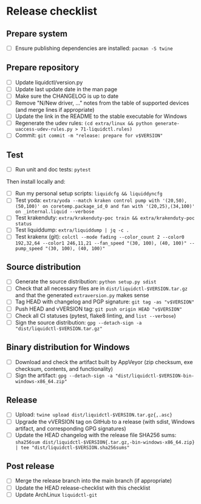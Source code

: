 # Release checklist

## Prepare system

 - [ ] Ensure publishing dependencies are installed:
       `pacman -S twine`

## Prepare repository

 - [ ] Update liquidctl/version.py
 - [ ] Update last update date in the man page
 - [ ] Make sure the CHANGELOG is up to date
 - [ ] Remove "N/New driver, ..." notes from the table of supported devices (and merge lines if appropriate)
 - [ ] Update the link in the README to the stable executable for Windows
 - [ ] Regenerate the udev rules:
       `(cd extra/linux && python generate-uaccess-udev-rules.py > 71-liquidctl.rules)`
 - [ ] Commit:
       `git commit -m "release: prepare for v$VERSION"`

## Test

 - [ ] Run unit and doc tests:
       `pytest`

Then install locally and:

 - [ ] Run my personal setup scripts:
       `liquidcfg && liquiddyncfg`
 - [ ] Test yoda:
       `extra/yoda --match kraken control pump with '(20,50),(50,100)' on coretemp.package_id_0 and fan with '(20,25),(34,100)' on _internal.liquid --verbose`
 - [ ] Test krakenduty:
       `extra/krakenduty-poc train && extra/krakenduty-poc status`
 - [ ] Test liquiddump:
       `extra/liquiddump | jq -c .`
 - [ ] Test krakenx (git):
       `colctl --mode fading --color_count 2 --color0 192,32,64 --color1 246,11,21 --fan_speed "(30, 100), (40, 100)" --pump_speed "(30, 100), (40, 100)"`

## Source distribution

 - [ ] Generate the source distribution:
       `python setup.py sdist`
 - [ ] Check that all necessary files are in `dist/liquidctl-$VERSION.tar.gz` and that the generated `extraversion.py` makes sense
 - [ ] Tag HEAD with changelog and PGP signature:
       `git tag -as "v$VERSION"`
 - [ ] Push HEAD and vVERSION tag:
       `git push origin HEAD "v$VERSION"`
 - [ ] Check all CI statuses (pytest, flake8 linting, and `list --verbose`)
 - [ ] Sign the source distribution:
       `gpg --detach-sign -a "dist/liquidctl-$VERSION.tar.gz"`

## Binary distribution for Windows

 - [ ] Download and check the artifact built by AppVeyor (zip checksum, exe checksum, contents, and functionality)
 - [ ] Sign the artifact:
       `gpg --detach-sign -a "dist/liquidctl-$VERSION-bin-windows-x86_64.zip"`

## Release

 - [ ] Upload:
       `twine upload dist/liquidctl-$VERSION.tar.gz{,.asc}`
 - [ ] Upgrade the vVERSION tag on GitHub to a release (with sdist, Windows artifact, and corresponding GPG signatures)
 - [ ] Update the HEAD changelog with the release file SHA256 sums:
       `sha256sum dist/liquidctl-$VERSION{.tar.gz,-bin-windows-x86_64.zip} | tee "dist/liquidctl-$VERSION.sha256sums"`

## Post release

 - [ ] Merge the release branch into the main branch (if appropriate)
 - [ ] Update the HEAD release-checklist with this checklist
 - [ ] Update ArchLinux `liquidctl-git`
